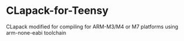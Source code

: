 # CLapack-for-Teensy
CLapack modified for compiling for ARM-M3/M4 or M7 platforms using arm-none-eabi toolchain
